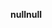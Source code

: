 <span data-ttu-id="56ca1-101">**null**</span><span class="sxs-lookup"><span data-stu-id="56ca1-101">**null**</span></span>
